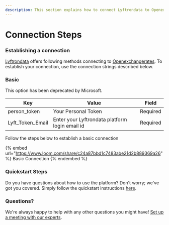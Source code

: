 ```yaml
---
description: This section explains how to connect Lyftrondata to Openexchangerates.
---
```


# Connection Steps

### Establishing a connection

[Lyftrondata](https://www.lyftrondata.com) offers following methods connecting to [Openexchangerates](https://www.lyftrondata.com/integration/commerce-analytics/openexchange-rate/). To establish your connection, use the connection strings described below.

### Basic

This option has been deprecated by Microsoft.

| Key                | Value                                          | Field    |
| ------------------ | ---------------------------------------------- | -------- |
| person\_token      | Your Personal Token                            | Required |
| Lyft\_Token\_Email | Enter your Lyftrondata platform login email id | Required |

Follow the steps below to establish a basic connection

{% embed url="https://www.loom.com/share/c24a87bbd1c7483abe21d2b889369a26" %}
Basic Connection
{% endembed %}

### Quickstart Steps

Do you have questions about how to use the platform? Don't worry; we've got you covered. Simply follow the quickstart instructions [here](README.md).

### Questions? <a href="#questions" id="questions"></a>

We're always happy to help with any other questions you might have! [Set up a meeting with our experts](https://www.lyftrondata.com/book-a-meeting/).
